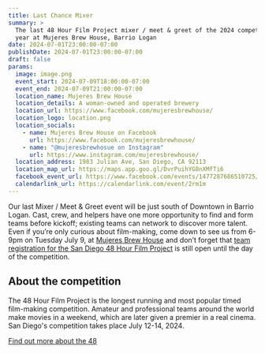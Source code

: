 ```yaml
---
title: Last Chance Mixer
summary: >
  The last 48 Hour Film Project mixer / meet & greet of the 2024 competition
  year at Mujeres Brew House, Barrio Logan
date: 2024-07-01T23:00:00-07:00
publishDate: 2024-07-01T23:00:00-07:00
draft: false
params:
  image: image.png
  event_start: 2024-07-09T18:00:00-07:00
  event_end: 2024-07-09T21:00:00-07:00
  location_name: Mujeres Brew House
  location_details: A woman-owned and operated brewery
  location_url: https://www.facebook.com/mujeresbrewhouse/
  location_logo: location.png
  location_socials:
    - name: Mujeres Brew House on Facebook
      url: https://www.facebook.com/mujeresbrewhouse/
    - name: "@mujeresbrewhosue on Instagram"
      url: https://www.instagram.com/mujeresbrewhouse/
  location_address: 1983 Julian Ave, San Diego, CA 92113
  location_map_url: https://maps.app.goo.gl/DvrPuihYG8nXMfTi6
  facebook_event_url: https://www.facebook.com/events/1477287686510725/
  calendarlink_url: https://calendarlink.com/event/2rm1m
---
```

Our last Mixer / Meet & Greet event will be just south of Downtown in Barrio
Logan.  Cast, crew, and helpers have one more opportunity to find and form
teams before kickoff; existing teams can network to discover more talent.
Even if you’re only curious about film-making, come down to see us from 6-9pm
on Tuesday July 9, at
[Mujeres Brew House](https://www.facebook.com/mujeresbrewhouse/)
and don’t forget that
[team registration for the San Diego 48 Hour Film Project](https://48hourfilm.com/sandiego)
is still open until the day of the competition.
 
## About the competition

The 48 Hour Film Project is the longest running and most popular timed
film-making competition. Amateur and professional teams around the world
make movies in a weekend, which are later given a premier in a real cinema.
San Diego's competition takes place July 12-14, 2024.

[Find out more about the 48](/)
